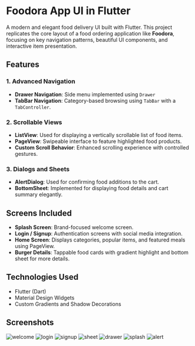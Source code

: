 # Foodora App UI in Flutter

A modern and elegant food delivery UI built with Flutter. This project replicates the core layout of a food ordering application like **Foodora**, focusing on key navigation patterns, beautiful UI components, and interactive item presentation.

## Features

### 1. Advanced Navigation
- **Drawer Navigation**: Side menu implemented using `Drawer` 
- **TabBar Navigation**: Category-based browsing using `TabBar` with a `TabController`.

### 2. Scrollable Views
- **ListView**: Used for displaying a vertically scrollable list of food items.
- **PageView**: Swipeable interface to feature highlighted food products.
- **Custom Scroll Behavior**: Enhanced scrolling experience with controlled gestures.

### 3. Dialogs and Sheets
- **AlertDialog**: Used for confirming food additions to the cart.
- **BottomSheet**: Implemented for displaying food details and cart summary elegantly.

## Screens Included
- **Splash Screen**: Brand-focused welcome screen.
- **Login / Signup**: Authentication screens with social media integration.
- **Home Screen**: Displays categories, popular items, and featured meals using PageView.
- **Burger Details**: Tappable food cards with gradient highlight and bottom sheet for more details.

## Technologies Used
- Flutter (Dart)
- Material Design Widgets
- Custom Gradients and Shadow Decorations

## Screenshots

![welcome](screenshots\welcome.png)
![login](screenshots\login.png)
![signup](screenshots\signup.png)
![sheet](screenshots\sheet.png)
![drawer](screenshots\drawer.png)
![splash](screenshots\splashscreen.png)
![alert](screenshots\alert.png)


